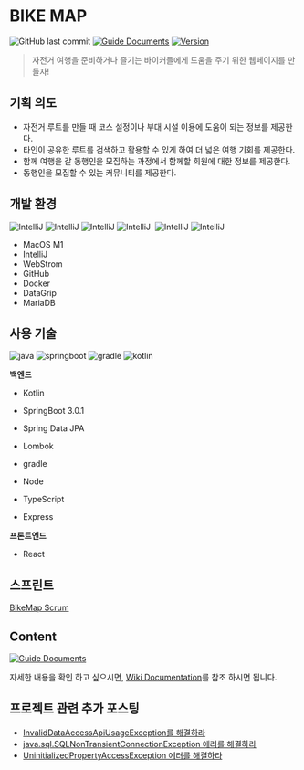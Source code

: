 # BIKE MAP
![GitHub last commit][GitHub-last-commit]
[![Guide Documents](https://img.shields.io/badge/wiki-documentation-forestgreen)](https://github.com/jihwooon/BikeMap/wiki)
[![Version](https://img.shields.io/badge/version-2022.12.26-red.svg)](./CHANGELOG)

> 자전거 여행을 준비하거나 즐기는 바이커들에게
도움을 주기 위한 웹페이지를 만들자!

## 기획 의도
* 자전거 루트를 만들 때 코스 설정이나 부대 시설 이용에 도움이 되는 정보를 제공한다.
* 타인이 공유한 루트를 검색하고 활용할 수 있게 하여 더 넓은 여행 기회를 제공한다.
* 함께 여행을 갈 동행인을 모집하는 과정에서 함께할 회원에 대한 정보를 제공한다.
* 동행인을 모집할 수 있는 커뮤니티를 제공한다.

## 개발 환경

![IntelliJ](https://img.shields.io/badge/macOS-M1-black?style=flat&logo=macos)&nbsp;![IntelliJ](https://img.shields.io/badge/intellJ-ffa4c4?style=flat&logo=IntelliJIDEA)&nbsp;![IntelliJ](https://img.shields.io/badge/github-606060?style=fat&logo=github)&nbsp;![IntelliJ](https://img.shields.io/badge/Docker-ADD8E6?style=flat&logo=docker)&nbsp;
![IntelliJ](https://img.shields.io/badge/MariaDB-green?style=flast&logo=mariadb)&nbsp;![IntelliJ](https://img.shields.io/badge/DataGrip-blue?style=flast&logo=DataGrip&logoColor=while)
- MacOS M1
- IntelliJ
- WebStrom
- GitHub
- Docker
- DataGrip
- MariaDB

## 사용 기술

![java](https://img.shields.io/badge/Java-11-DEB887?style=flat)&nbsp;![springboot](https://img.shields.io/badge/SpringBoot-3.0.1-3CB371?style=flat&logo=springboot)&nbsp;![gradle](https://img.shields.io/badge/Gradle-7.5.1-skyblue?style=flat&logo=gradle)
![kotlin](https://img.shields.io/badge/Kotlin-1.7.22-7f52ff?style=flat&logo=kotlin)

**백엔드**
- Kotlin
- SpringBoot 3.0.1
- Spring Data JPA
- Lombok
- gradle

- Node
- TypeScript
- Express

**프론트엔드**
- React

## 스프린트
[BikeMap Scrum](https://github.com/users/jihwooon/projects/8)

## Content
[![Guide Documents](https://img.shields.io/badge/wiki-documentation-forestgreen)](https://github.com/jihwooon/BikeMap/wiki)

자세한 내용을 확인 하고 싶으시면, [Wiki Documentation](https://github.com/jihwooon/Algorithm-JavaScript/wiki)를 참조 하시면 됩니다.


## 프로젝트 관련 추가 포스팅
- [InvalidDataAccessApiUsageException를 해결하라](https://github.com/jihwooon/BikeMap/pull/54)  
- [java.sql.SQLNonTransientConnectionException 에러를 해결하라](https://github.com/jihwooon/BikeMap/pull/33)  
- [UninitializedPropertyAccessException 에러를 해결하라](https://github.com/jihwooon/BikeMap/pull/29)


[GitHub-last-commit]: https://img.shields.io/github/last-commit/jihwooon/BikeMap?style=flat-square
[GitHub-pull-request]: https://img.shields.io/github/issues-pr/jihwooon/BikeMap?color=ff69b4

